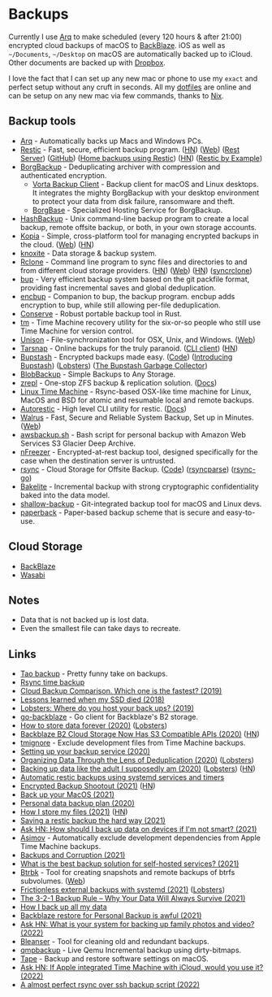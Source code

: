 # Backups

Currently I use [Arq](https://www.arqbackup.com) to make scheduled (every 120 hours & after 21:00) encrypted cloud backups of macOS to [BackBlaze](https://www.backblaze.com/). iOS as well as `~/Documents`, `~/Desktop` on macOS are automatically backed up to iCloud. Other documents are backed up with [Dropbox](https://www.dropbox.com/).

I love the fact that I can set up any new mac or phone to use my `exact` and perfect setup without any cruft in seconds. All my [dotfiles](https://github.com/nikitavoloboev/dotfiles) are online and can be setup on any new mac via few commands, thanks to [Nix](../package-managers/nix/nix.md).

## Backup tools

- [Arq](https://www.arqbackup.com/) - Automatically backs up Macs and Windows PCs.
- [Restic](https://github.com/restic/restic) - Fast, secure, efficient backup program. ([HN](https://news.ycombinator.com/item?id=21410833)) ([Web](https://restic.net/)) ([Rest Server](https://github.com/restic/rest-server)) ([GitHub](https://github.com/restic)) ([Home backups using Restic](https://w.hutson.gy/projects/home-backups-using-restic)) ([HN](https://news.ycombinator.com/item?id=29209455)) ([Restic by Example](https://github.com/rubiojr/rapi))
- [BorgBackup](https://github.com/borgbackup/borg) - Deduplicating archiver with compression and authenticated encryption.
  - [Vorta Backup Client](https://github.com/borgbase/vorta) - Backup client for macOS and Linux desktops. It integrates the mighty BorgBackup with your desktop environment to protect your data from disk failure, ransomware and theft.
  - [BorgBase](https://www.borgbase.com/) - Specialized Hosting Service for BorgBackup.
- [HashBackup](http://www.hashbackup.com/) - Unix command-line backup program to create a local backup, remote offsite backup, or both, in your own storage accounts.
- [Kopia](https://github.com/kopia/kopia) - Simple, cross-platform tool for managing encrypted backups in the cloud. ([Web](https://kopia.io/)) ([HN](https://news.ycombinator.com/item?id=27471945))
- [knoxite](https://github.com/knoxite/knoxite) - Data storage & backup system.
- [Rclone](https://github.com/rclone/rclone) - Command line program to sync files and directories to and from different cloud storage providers. ([HN](https://news.ycombinator.com/item?id=22791036)) ([Web](https://rclone.org/)) ([HN](https://news.ycombinator.com/item?id=29435760)) ([syncrclone](https://github.com/Jwink3101/syncrclone))
- [bup](https://github.com/bup/bup) - Very efficient backup system based on the git packfile format, providing fast incremental saves and global deduplication.
- [encbup](https://github.com/skorokithakis/encbup) - Companion to bup, the backup program. encbup adds encryption to bup, while still allowing per-file deduplication.
- [Conserve](https://github.com/sourcefrog/conserve) - Robust portable backup tool in Rust.
- [tm](https://github.com/erica/tm) - Time Machine recovery utility for the six-or-so people who still use Time Machine for version control.
- [Unison](https://github.com/bcpierce00/unison) - File-synchronization tool for OSX, Unix, and Windows. ([Web](https://www.cis.upenn.edu/~bcpierce/unison/))
- [Tarsnap](https://www.tarsnap.com/) - Online backups for the truly paranoid. ([CLI client](https://github.com/Tarsnap/tarsnap)) ([HN](https://news.ycombinator.com/item?id=24535046))
- [Bupstash](https://bupstash.io/) - Encrypted backups made easy. ([Code](https://github.com/andrewchambers/bupstash)) ([Introducing Bupstash](https://acha.ninja/blog/introducing_bupstash/)) ([Lobsters](https://lobste.rs/s/k5opww/introducing_bupstash)) ([The Bupstash Garbage Collector](https://acha.ninja/blog/the_bupstash_garbage_collector/))
- [BlobBackup](https://blobbackup.com/) - Simple Backups to Any Storage.
- [zrepl](https://github.com/zrepl/zrepl) - One-stop ZFS backup & replication solution. ([Docs](https://zrepl.github.io/))
- [Linux Time Machine](https://github.com/cytopia/linux-timemachine) - Rsync-based OSX-like time machine for Linux, MacOS and BSD for atomic and resumable local and remote backups.
- [Autorestic](https://github.com/cupcakearmy/autorestic) - High level CLI utility for restic. ([Docs](https://autorestic.vercel.app/))
- [Walrus](https://github.com/Clivern/Walrus) - Fast, Secure and Reliable System Backup, Set up in Minutes. ([Web](https://clivern.github.io/Walrus/))
- [awsbackup.sh](https://github.com/keisentraut/awsbackup) - Bash script for personal backup with Amazon Web Services S3 Glacier Deep Archive.
- [nFreezer](https://github.com/josephernest/nfreezer) - Encrypted-at-rest backup tool, designed specifically for the case when the destination server is untrusted.
- [rsync](https://www.rsync.net/index.html) - Cloud Storage for Offsite Backup. ([Code](https://github.com/WayneD/rsync)) ([rsyncparse](https://github.com/stapelberg/rsyncparse)) ([rsync-go](https://github.com/gokrazy/rsync))
- [Bakelite](https://github.com/richfelker/bakelite) - Incremental backup with strong cryptographic confidentiality baked into the data model.
- [shallow-backup](https://github.com/alichtman/shallow-backup) - Git-integrated backup tool for macOS and Linux devs.
- [paperback](https://github.com/cyphar/paperback) - Paper-based backup scheme that is secure and easy-to-use.

## Cloud Storage

- [BackBlaze](https://www.backblaze.com/)
- [Wasabi](https://wasabi.com/)

## Notes

- Data that is not backed up is lost data.
- Even the smallest file can take days to recreate.

## Links

- [Tao backup](http://taobackup.com/) - Pretty funny take on backups.
- [Rsync time backup](https://github.com/laurent22/rsync-time-backup)
- [Cloud Backup Comparison. Which one is the fastest? (2019)](https://www.arqbackup.com/cloud-backup-comparison.html)
- [Lessons learned when my SSD died (2018)](https://bsago.me/blog/lessons-learned-when-my-ssd-died)
- [Lobsters: Where do you host your back ups? (2019)](https://lobste.rs/s/c8long/where_do_you_host_your_back_ups)
- [go-backblaze](https://github.com/kothar/go-backblaze) - Go client for Backblaze's B2 storage.
- [How to store data forever (2020)](https://drewdevault.com/2020/04/22/How-to-store-data-forever.html) ([Lobsters](https://lobste.rs/s/il9z0e/how_store_data_forever))
- [Backblaze B2 Cloud Storage Now Has S3 Compatible APIs (2020)](https://www.backblaze.com/blog/backblaze-b2-s3-compatible-api/) ([HN](https://news.ycombinator.com/item?id=23069114))
- [tmignore](https://github.com/samuelmeuli/tmignore) - Exclude development files from Time Machine backups.
- [Setting up your backup service (2020)](https://www.williamjbowman.com/blog/2020/06/30/setting-up-your-backup-service/)
- [Organizing Data Through the Lens of Deduplication (2020)](https://www.anishathalye.com/2020/08/03/periscope/) ([Lobsters](https://lobste.rs/s/udqu02/organizing_data_through_lens))
- [Backing up data like the adult I supposedly am (2020)](https://magnusson.io/post/backups/) ([Lobsters](https://lobste.rs/s/bmqi6l/backing_up_data_like_adult_i_supposedly_am)) ([HN](https://news.ycombinator.com/item?id=24526706))
- [Automatic restic backups using systemd services and timers](https://github.com/erikw/restic-systemd-automatic-backup)
- [Encrypted Backup Shootout (2021)](https://acha.ninja/blog/encrypted_backup_shootout/) ([HN](https://news.ycombinator.com/item?id=25618346))
- [Back up your MacOS (2021)](https://dzx.cz/2021/05/23/back_up_your_macos/)
- [Personal data backup plan (2020)](https://jacobbednarz.com/personal-data-backup-plan)
- [How I store my files (2021)](https://www.unixsheikh.com/articles/how-i-store-my-files-and-why-you-should-not-rely-on-fancy-tools-for-backup.html) ([HN](https://news.ycombinator.com/item?id=28003119))
- [Saving a restic backup the hard way (2021)](http://blog.pkh.me/p/30-saving-a-restic-backup-the-hard-way.html)
- [Ask HN: How should I back up data on devices if I'm not smart? (2021)](https://news.ycombinator.com/item?id=28758415)
- [Asimov](https://github.com/stevegrunwell/asimov) - Automatically exclude development dependencies from Apple Time Machine backups.
- [Backups and Corruption (2021)](https://www.collicutt.co.uk/notebook/backups.html)
- [What is the best backup solution for self-hosted services? (2021)](https://www.reddit.com/r/selfhosted/comments/qq1zpv/what_is_the_best_backup_solution_for_selfhosted/)
- [Btrbk](httpvs://github.com/digint/btrbk) - Tool for creating snapshots and remote backups of btrfs subvolumes. ([Web](https://digint.ch/btrbk/))
- [Frictionless external backups with systemd (2021)](https://jmtd.net/log/systemd_ext_backups/) ([Lobsters](https://lobste.rs/s/wjxxin/frictionless_external_backups_with))
- [The 3-2-1 Backup Rule – Why Your Data Will Always Survive (2021)](https://www.vmwareblog.org/3-2-1-backup-rule-data-will-always-survive/)
- [How I back up all my data](https://github.com/geerlingguy/my-backup-plan)
- [Backblaze restore for Personal Backup is awful (2021)](https://news.ycombinator.com/item?id=29533753)
- [Ask HN: What is your system for backing up family photos and video? (2022)](https://news.ycombinator.com/item?id=29978099)
- [Bleanser](https://github.com/karlicoss/bleanser) - Tool for cleaning old and redundant backups.
- [qmpbackup](https://github.com/abbbi/qmpbackup) - Live Qemu Incremental backup using dirty-bitmaps.
- [Tape](https://github.com/vitorgalvao/tape) - Backup and restore software settings on macOS.
- [Ask HN: If Apple integrated Time Machine with iCloud, would you use it? (2022)](https://news.ycombinator.com/item?id=30223422)
- [A almost perfect rsync over ssh backup script (2022)](https://blog.zazu.berlin/software/a-almost-perfect-rsync-over-ssh-backup-script.html)
